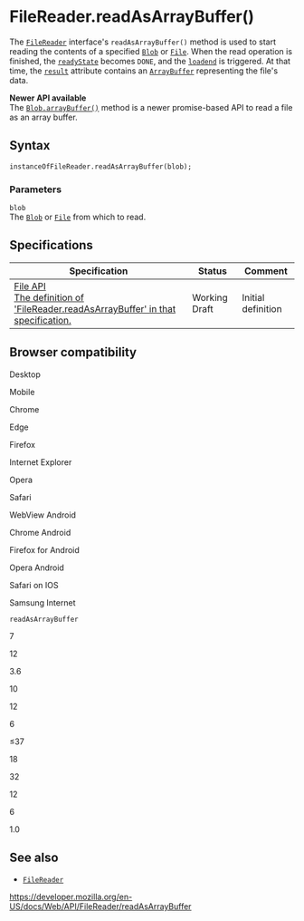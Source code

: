 # FileReader.readAsArrayBuffer()

The [`FileReader`](../filereader) interface's `readAsArrayBuffer()` method is used to start reading the contents of a specified [`Blob`](../blob) or [`File`](../file). When the read operation is finished, the [`readyState`](readystate) becomes `DONE`, and the [`loadend`](loadend_event) is triggered. At that time, the [`result`](result) attribute contains an [`ArrayBuffer`](https://developer.mozilla.org/en-US/docs/Web/JavaScript/Reference/Global_Objects/ArrayBuffer) representing the file's data.

**Newer API available**  
The [`Blob.arrayBuffer()`](../blob/arraybuffer) method is a newer promise-based API to read a file as an array buffer.

## Syntax

    instanceOfFileReader.readAsArrayBuffer(blob);

### Parameters

`blob`  
The [`Blob`](../blob) or [`File`](../file) from which to read.

## Specifications

<table><thead><tr class="header"><th>Specification</th><th>Status</th><th>Comment</th></tr></thead><tbody><tr class="odd"><td><a href="https://w3c.github.io/FileAPI/#readAsArrayBuffer">File API<br />
<span class="small">The definition of 'FileReader.readAsArrayBuffer' in that specification.</span></a></td><td><span class="spec-wd">Working Draft</span></td><td>Initial definition</td></tr></tbody></table>

## Browser compatibility

Desktop

Mobile

Chrome

Edge

Firefox

Internet Explorer

Opera

Safari

WebView Android

Chrome Android

Firefox for Android

Opera Android

Safari on IOS

Samsung Internet

`readAsArrayBuffer`

7

12

3.6

10

12

6

≤37

18

32

12

6

1.0

## See also

- [`FileReader`](../filereader)

<a href="https://developer.mozilla.org/en-US/docs/Web/API/FileReader/readAsArrayBuffer" class="_attribution-link">https://developer.mozilla.org/en-US/docs/Web/API/FileReader/readAsArrayBuffer</a>
